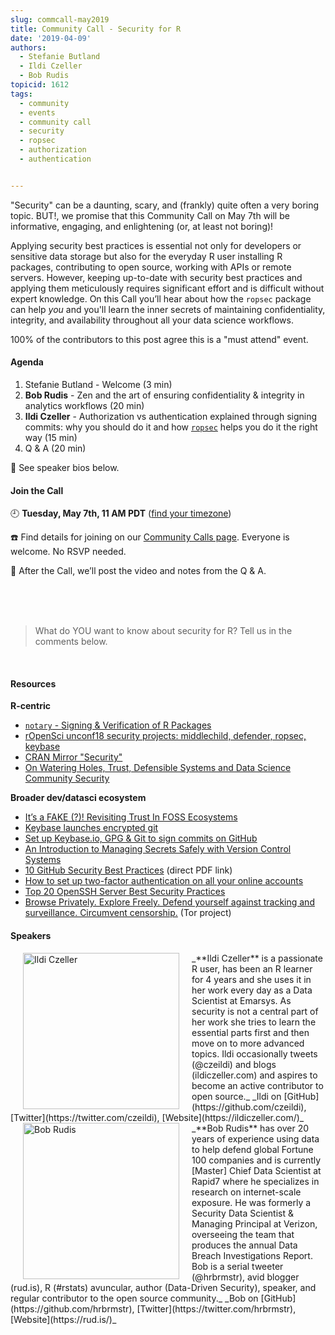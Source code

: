 ```yaml
---
slug: commcall-may2019
title: Community Call - Security for R
date: '2019-04-09'
authors:
  - Stefanie Butland
  - Ildi Czeller
  - Bob Rudis
topicid: 1612
tags:
  - community
  - events
  - community call
  - security
  - ropsec
  - authorization
  - authentication


---
```

"Security" can be a daunting, scary, and (frankly) quite often a very boring topic. BUT!, we promise that this Community Call on May 7th will be informative, engaging, and enlightening (or, at least not boring)!

Applying security best practices is essential not only for developers or sensitive data storage but also for the everyday R user installing R packages, contributing to open source, working with APIs or remote servers. However, keeping up-to-date with security best practices and applying them meticulously requires significant effort and is difficult without expert knowledge. On this Call you’ll hear about how the `ropsec` package can help _you_ and you'll learn the inner secrets of maintaining confidentiality, integrity, and availability throughout all your data science workflows.

100% of the contributors to this post agree this is a "must attend" event.


#### Agenda

1. Stefanie Butland - Welcome (3 min)
1. **Bob Rudis** - Zen and the art of ensuring confidentiality & integrity in analytics workflows (20 min)
1. **Ildi Czeller** - Authorization vs authentication explained through signing commits: why you should do it and how [`ropsec`](https://github.com/ropenscilabs/ropsec) helps you do it the right way (15 min)
1. Q & A (20 min)

🎤 See speaker bios below.  

#### Join the Call

🕘 **Tuesday, May 7th, 11 AM PDT** ([find your timezone](https://www.timeanddate.com/worldclock/fixedtime.html?iso=20190507T11&p1=791&ah=1&msg=security-for-r))

☎️ Find details for joining on our [Community Calls page](/commcalls). Everyone is welcome. No RSVP needed.

🎥 After the Call, we’ll post the video and notes from the Q & A.

<br/>
<br/>
<br/>

> What do YOU want to know about security for R? Tell us in the comments below.

<br/>

#### Resources
**R-centric**

- [`notary` - Signing & Verification of R Packages](/blog/2017/07/25/notary/)
- [rOpenSci unconf18 security projects: middlechild, defender, ropsec, keybase](/blog/2018/06/06/unconf18_recap_2/)
- [CRAN Mirror "Security"](https://rud.is/b/2019/03/03/cran-mirror-security/)
- [On Watering Holes, Trust, Defensible Systems and Data Science Community Security](https://rud.is/b/2017/02/23/on-watering-holes-trust-defensible-systems-and-data-science-community-security/)

**Broader dev/datasci ecosystem**

- [It’s a FAKE (?)! Revisiting Trust In FOSS Ecosystems](https://rud.is/b/2017/09/15/its-a-fake-%F0%9F%93%A6-revisiting-trust-in-foss-ecosystems/)
- [Keybase launches encrypted git](https://keybase.io/blog/encrypted-git-for-everyone)
- [Set up Keybase.io, GPG & Git to sign commits on GitHub](https://github.com/pstadler/keybase-gpg-github)
- [An Introduction to Managing Secrets Safely with Version Control Systems](https://www.digitalocean.com/community/tutorials/an-introduction-to-managing-secrets-safely-with-version-control-systems)
- [10 GitHub Security Best Practices](https://res.cloudinary.com/snyk/image/upload/v1535626770/blog/10_GitHub_Security_Best_Practices_cheat_sheet.pdf) (direct PDF link)
- [How to set up two-factor authentication on all your online accounts](https://www.theverge.com/2017/6/17/15772142/how-to-set-up-two-factor-authentication)
- [Top 20 OpenSSH Server Best Security Practices](https://www.cyberciti.biz/tips/linux-unix-bsd-openssh-server-best-practices.html)
- [Browse Privately. Explore Freely. Defend yourself against tracking and surveillance. Circumvent censorship.](https://www.torproject.org/) (Tor project)

#### Speakers

<img src="/img/blog-images/2019-04-09-commcall-may2019/ildi-czeller.jpg" alt="Ildi Czeller" style="margin: 0px 20px; width: 250px;" align="left">
_**Ildi Czeller** is a passionate R user, has been an R learner for 4 years and she uses it in her work every day as a Data Scientist at Emarsys. As security is not a central part of her work she tries to learn the essential parts first and then move on to more advanced topics. Ildi occasionally tweets (@czeildi) and blogs (ildiczeller.com) and aspires to become an active contributor to open source._  
_Ildi on [GitHub](https://github.com/czeildi), [Twitter](https://twitter.com/czeildi), [Website](https://ildiczeller.com/)_  

<img src="/img/blog-images/2019-04-09-commcall-may2019/bob-rudis.png" alt="Bob Rudis" style="margin: 0px 20px; width: 250px;" align="left">
_**Bob Rudis** has over 20 years of experience using data to help defend global Fortune 100 companies and is currently [Master] Chief Data Scientist at Rapid7 where he specializes in research on internet-scale exposure. He was formerly a Security Data Scientist & Managing Principal at Verizon, overseeing the team that produces the annual Data Breach Investigations Report. Bob is a serial tweeter (@hrbrmstr), avid blogger (rud.is), R (#rstats) avuncular, author (Data-Driven Security), speaker, and regular contributor to the open source community._  
_Bob on [GitHub](https://github.com/hrbrmstr), [Twitter](https://twitter.com/hrbrmstr), [Website](https://rud.is/)_  
